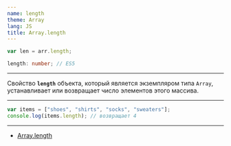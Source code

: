 ```yaml
---
name: length
theme: Array
lang: JS
title: Array.length
---
```


```js
var len = arr.length;
```

```ts
length: number; // ES5
```

---

Cвойство **`length`** объекта, который является экземпляром типа `Array`, устанавливает или возвращает число элементов этого массива.

---

```js
var items = ["shoes", "shirts", "socks", "sweaters"];
console.log(items.length); // возвращает 4
```

---

- [Array.length](https://developer.mozilla.org/ru/docs/Web/JavaScript/Reference/Global_Objects/Array/length)
